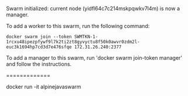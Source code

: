 
Swarm initialized: current node (yidfl64c7c214mskpqwkv7l4m) is now a manager.

To add a worker to this swarm, run the following command:

    docker swarm join --token SWMTKN-1-1rcxu48ipezpfywf9l7k2ti2zt8gyvyctu8f50k0awvr0zdm2l-euc3k1694hp7cd3d7e476sfqe 172.31.26.240:2377

To add a manager to this swarm, run 'docker swarm join-token manager' and follow the instructions.


=============

docker run -it alpinejavaswarm

